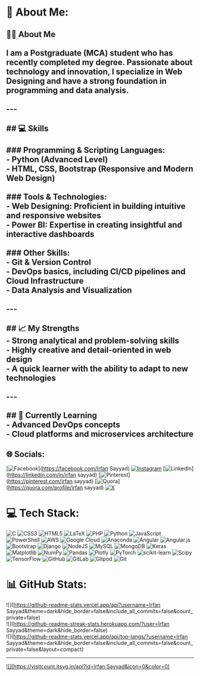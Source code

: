 # 💫 About Me:
## 👨‍🎓 About Me<br><br>I am a **Postgraduate (MCA)** student who has recently completed my degree. Passionate about technology and innovation, I specialize in Web Designing and have a strong foundation in programming and data analysis.<br><br>---<br><br>## 💻 Skills<br><br>### Programming & Scripting Languages:<br>- **Python** (Advanced Level)<br>- HTML, CSS, Bootstrap (Responsive and Modern Web Design)<br><br>### Tools & Technologies:<br>- **Web Designing**: Proficient in building intuitive and responsive websites<br>- **Power BI**: Expertise in creating insightful and interactive dashboards<br><br>### Other Skills:<br>- Git & Version Control<br>- DevOps basics, including CI/CD pipelines and Cloud Infrastructure<br>- Data Analysis and Visualization<br><br>---<br><br>## 📈 My Strengths<br>- Strong analytical and problem-solving skills<br>- Highly creative and detail-oriented in web design<br>- A quick learner with the ability to adapt to new technologies<br><br>---<br><br>## 🌱 Currently Learning<br>- Advanced DevOps concepts<br>- Cloud platforms and microservices architecture


## 🌐 Socials:
[![Facebook](https://img.shields.io/badge/Facebook-%231877F2.svg?logo=Facebook&logoColor=white)](https://facebook.com/Irfan Sayyad) [![Instagram](https://img.shields.io/badge/Instagram-%23E4405F.svg?logo=Instagram&logoColor=white)](https://instagram.com/irfansayyad.9494) [![LinkedIn](https://img.shields.io/badge/LinkedIn-%230077B5.svg?logo=linkedin&logoColor=white)](https://linkedin.com/in/irfan sayyad) [![Pinterest](https://img.shields.io/badge/Pinterest-%23E60023.svg?logo=Pinterest&logoColor=white)](https://pinterest.com/irfan sayyad) [![Quora](https://img.shields.io/badge/Quora-%23B92B27.svg?logo=Quora&logoColor=white)](https://quora.com/profile/irfan sayyad) [![X](https://img.shields.io/badge/X-black.svg?logo=X&logoColor=white)](https://x.com/Irfan_Sayyad_7) 

# 💻 Tech Stack:
![C](https://img.shields.io/badge/c-%2300599C.svg?style=for-the-badge&logo=c&logoColor=white) ![CSS3](https://img.shields.io/badge/css3-%231572B6.svg?style=for-the-badge&logo=css3&logoColor=white) ![HTML5](https://img.shields.io/badge/html5-%23E34F26.svg?style=for-the-badge&logo=html5&logoColor=white) ![LaTeX](https://img.shields.io/badge/latex-%23008080.svg?style=for-the-badge&logo=latex&logoColor=white) ![PHP](https://img.shields.io/badge/php-%23777BB4.svg?style=for-the-badge&logo=php&logoColor=white) ![Python](https://img.shields.io/badge/python-3670A0?style=for-the-badge&logo=python&logoColor=ffdd54) ![JavaScript](https://img.shields.io/badge/javascript-%23323330.svg?style=for-the-badge&logo=javascript&logoColor=%23F7DF1E) ![PowerShell](https://img.shields.io/badge/PowerShell-%235391FE.svg?style=for-the-badge&logo=powershell&logoColor=white) ![AWS](https://img.shields.io/badge/AWS-%23FF9900.svg?style=for-the-badge&logo=amazon-aws&logoColor=white) ![Google Cloud](https://img.shields.io/badge/GoogleCloud-%234285F4.svg?style=for-the-badge&logo=google-cloud&logoColor=white) ![Anaconda](https://img.shields.io/badge/Anaconda-%2344A833.svg?style=for-the-badge&logo=anaconda&logoColor=white) ![Angular](https://img.shields.io/badge/angular-%23DD0031.svg?style=for-the-badge&logo=angular&logoColor=white) ![Angular.js](https://img.shields.io/badge/angular.js-%23E23237.svg?style=for-the-badge&logo=angularjs&logoColor=white) ![Bootstrap](https://img.shields.io/badge/bootstrap-%238511FA.svg?style=for-the-badge&logo=bootstrap&logoColor=white) ![Django](https://img.shields.io/badge/django-%23092E20.svg?style=for-the-badge&logo=django&logoColor=white) ![NodeJS](https://img.shields.io/badge/node.js-6DA55F?style=for-the-badge&logo=node.js&logoColor=white) ![MySQL](https://img.shields.io/badge/mysql-4479A1.svg?style=for-the-badge&logo=mysql&logoColor=white) ![MongoDB](https://img.shields.io/badge/MongoDB-%234ea94b.svg?style=for-the-badge&logo=mongodb&logoColor=white) ![Keras](https://img.shields.io/badge/Keras-%23D00000.svg?style=for-the-badge&logo=Keras&logoColor=white) ![Matplotlib](https://img.shields.io/badge/Matplotlib-%23ffffff.svg?style=for-the-badge&logo=Matplotlib&logoColor=black) ![NumPy](https://img.shields.io/badge/numpy-%23013243.svg?style=for-the-badge&logo=numpy&logoColor=white) ![Pandas](https://img.shields.io/badge/pandas-%23150458.svg?style=for-the-badge&logo=pandas&logoColor=white) ![Plotly](https://img.shields.io/badge/Plotly-%233F4F75.svg?style=for-the-badge&logo=plotly&logoColor=white) ![PyTorch](https://img.shields.io/badge/PyTorch-%23EE4C2C.svg?style=for-the-badge&logo=PyTorch&logoColor=white) ![scikit-learn](https://img.shields.io/badge/scikit--learn-%23F7931E.svg?style=for-the-badge&logo=scikit-learn&logoColor=white) ![Scipy](https://img.shields.io/badge/SciPy-%230C55A5.svg?style=for-the-badge&logo=scipy&logoColor=%white) ![TensorFlow](https://img.shields.io/badge/TensorFlow-%23FF6F00.svg?style=for-the-badge&logo=TensorFlow&logoColor=white) ![GitHub](https://img.shields.io/badge/github-%23121011.svg?style=for-the-badge&logo=github&logoColor=white) ![GitLab](https://img.shields.io/badge/gitlab-%23181717.svg?style=for-the-badge&logo=gitlab&logoColor=white) ![Gitpod](https://img.shields.io/badge/gitpod-f06611.svg?style=for-the-badge&logo=gitpod&logoColor=white) ![Git](https://img.shields.io/badge/git-%23F05033.svg?style=for-the-badge&logo=git&logoColor=white)
# 📊 GitHub Stats:
![](https://github-readme-stats.vercel.app/api?username=Irfan Sayyad&theme=dark&hide_border=false&include_all_commits=false&count_private=false)<br/>
![](https://github-readme-streak-stats.herokuapp.com/?user=Irfan Sayyad&theme=dark&hide_border=false)<br/>
![](https://github-readme-stats.vercel.app/api/top-langs/?username=Irfan Sayyad&theme=dark&hide_border=false&include_all_commits=false&count_private=false&layout=compact)

---
[![](https://visitcount.itsvg.in/api?id=Irfan Sayyad&icon=0&color=0)](https://visitcount.itsvg.in)

<!-- Proudly created with GPRM ( https://gprm.itsvg.in ) -->